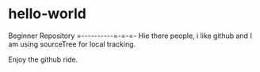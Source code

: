 # hello-world
Beginner Repository
=----------=-=-=-
Hie there people, i like github and I am using sourceTree for local tracking.

Enjoy the github ride.
